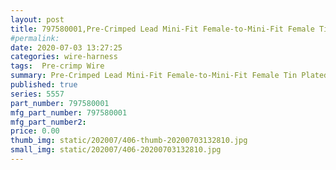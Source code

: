 ```yaml
---
layout: post
title: 797580001,Pre-Crimped Lead Mini-Fit Female-to-Mini-Fit Female Tin Plated, 150mm, 18 AWG
#permalink: 
date: 2020-07-03 13:27:25
categories: wire-harness
tags:  Pre-crimp Wire
summary: Pre-Crimped Lead Mini-Fit Female-to-Mini-Fit Female Tin Plated, 150mm, 18 AWG
published: true 
series: 5557
part_number: 797580001
mfg_part_number: 797580001
mfg_part_number2: 
price: 0.00
thumb_img: static/202007/406-thumb-20200703132810.jpg
small_img: static/202007/406-20200703132810.jpg
---
```



